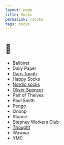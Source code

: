 ```yaml
---
layout: page
title: Socks
permalink: /socks
tags: socks
---
```


# 🧦

* Ballonet
* Daily Paper
* [Darn Tough](https://darntough.com/)
* Happy Socks
* [Nordic socks](https://www.thenordicsocks.co.uk/)
* [Oliver Spencer](https://oliverspencer.co.uk/collections/socks)
* Pair of Theives
* Paul Smith
* Pongo
* Qnoop
* Stance
* Stepney Workers Club
* [Thought](https://www.wearethought.com/)
* Wawwa
* YMC
